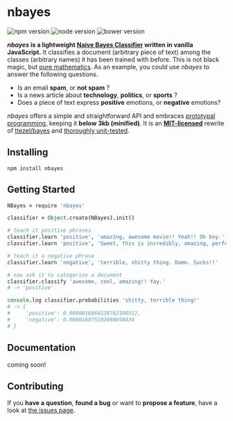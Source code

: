# nbayes

![npm version](https://img.shields.io/npm/v/nbayes.svg)
![node version](https://img.shields.io/node/v/nbayes.svg)
![bower version](https://img.shields.io/bower/v/nbayes.svg)

***nbayes* is a lightweight [Naive Bayes Classifier](https://www.youtube.com/watch?v=DdYSMwEWbd4) written in vanilla JavaScript.** It classifies a document (arbitrary piece of text) among the classes (arbitrary names) it has been trained with before. This is not black magic, but [pure mathematics](https://www.youtube.com/watch?v=DdYSMwEWbd4). As an example, you could use *nbayes* to answer the following questions.

- Is an email **spam**, or **not spam** ?
- Is a news article about **technology**, **politics**, or **sports** ?
- Does a piece of text express **positive** emotions, or **negative** emotions?

*nbayes* offers a simple and straightforward API and embraces [prototypal programming](http://davidwalsh.name/javascript-objects-deconstruction#simpler-object-object), keeping it **below 3kb (minified)**. It is an **[MIT-licensed](LICENSE)** rewrite of [ttezel/bayes](https://github.com/ttezel/bayes) and [thoroughly unit-tested](test/).


## Installing

```
npm install nbayes
```


## Getting Started

```coffeescript
NBayes = require 'nbayes'

classifier = Object.create(NBayes).init()

# teach it positive phrases
classifier.learn 'positive', 'amazing, awesome movie!! Yeah!! Oh boy.'
classifier.learn 'positive', 'Sweet, this is incredibly, amazing, perfect, great!!'

# teach it a negative phrase
classifier.learn 'negative', 'terrible, shitty thing. Damn. Sucks!!'

# now ask it to categorize a document
classifier.classify 'awesome, cool, amazing!! Yay.'
# -> 'positive'

console.log classifier.probabilities 'shitty, terrible thing!'
# -> {
#     'positive': 0.0000016864529762100512,
#     'negative': 0.000016075102880658434
# }
```


## Documentation

coming soon!



## Contributing

If you **have a question**, **found a bug** or want to **propose a feature**, have a look at [the issues page](https://github.com/derhuerst/nbayes/issues).
